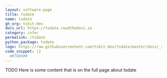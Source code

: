 ```yaml
---
layout: software-page
title: tsdate
name: tsdate
gh_org: tskit-dev
docs_url: https://tsdate.readthedocs.io
category: infer
permalink: /tsdate
python_package: tsdate
logo: https://raw.githubusercontent.com/tskit-dev/tsdate/master/docs/_static/tsdate_logo.svg                                       
code_snippet: |2
  ##TODO##
---
```

TODO Here is some content that is on the full page about tsdate